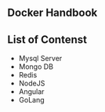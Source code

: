 ## Docker Handbook

## List of Contenst

- Mysql Server
- Mongo DB
- Redis
- NodeJS
- Angular 
- GoLang
